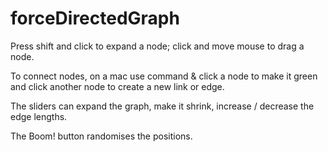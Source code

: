 # forceDirectedGraph
Press shift and click to expand a node; click and move mouse to drag a node.

To connect nodes, on a mac use command & click a node to make it green and click another node to create a new link or edge.

The sliders can expand the graph, make it shrink, increase / decrease the edge lengths.

The Boom! button randomises the positions.
